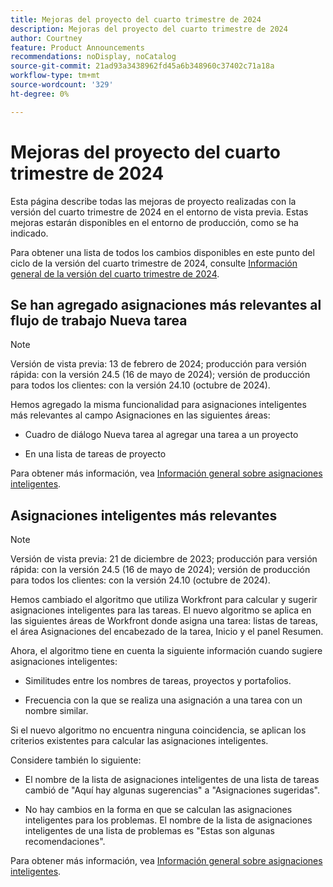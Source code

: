 ```yaml
---
title: Mejoras del proyecto del cuarto trimestre de 2024
description: Mejoras del proyecto del cuarto trimestre de 2024
author: Courtney
feature: Product Announcements
recommendations: noDisplay, noCatalog
source-git-commit: 21ad93a3438962fd45a6b348960c37402c71a18a
workflow-type: tm+mt
source-wordcount: '329'
ht-degree: 0%

---
```


# Mejoras del proyecto del cuarto trimestre de 2024

Esta página describe todas las mejoras de proyecto realizadas con la versión del cuarto trimestre de 2024 en el entorno de vista previa. Estas mejoras estarán disponibles en el entorno de producción, como se ha indicado.

Para obtener una lista de todos los cambios disponibles en este punto del ciclo de la versión del cuarto trimestre de 2024, consulte [Información general de la versión del cuarto trimestre de 2024](/help/quicksilver/product-announcements/product-releases/24-q4-release-activity/24-q4-release-overview.md).

## Se han agregado asignaciones más relevantes al flujo de trabajo Nueva tarea

>[!NOTE]
>
>Versión de vista previa: 13 de febrero de 2024; producción para versión rápida: con la versión 24.5 (16 de mayo de 2024); versión de producción para todos los clientes: con la versión 24.10 (octubre de 2024).

Hemos agregado la misma funcionalidad para asignaciones inteligentes más relevantes al campo Asignaciones en las siguientes áreas:

* Cuadro de diálogo Nueva tarea al agregar una tarea a un proyecto

* En una lista de tareas de proyecto

Para obtener más información, vea [Información general sobre asignaciones inteligentes](/help/quicksilver/manage-work/tasks/assign-tasks/smart-assignments.md).

## Asignaciones inteligentes más relevantes

>[!NOTE]
>
>Versión de vista previa: 21 de diciembre de 2023; producción para versión rápida: con la versión 24.5 (16 de mayo de 2024); versión de producción para todos los clientes: con la versión 24.10 (octubre de 2024).

Hemos cambiado el algoritmo que utiliza Workfront para calcular y sugerir asignaciones inteligentes para las tareas. El nuevo algoritmo se aplica en las siguientes áreas de Workfront donde asigna una tarea: listas de tareas, el área Asignaciones del encabezado de la tarea, Inicio y el panel Resumen.

Ahora, el algoritmo tiene en cuenta la siguiente información cuando sugiere asignaciones inteligentes:

* Similitudes entre los nombres de tareas, proyectos y portafolios.

* Frecuencia con la que se realiza una asignación a una tarea con un nombre similar.

Si el nuevo algoritmo no encuentra ninguna coincidencia, se aplican los criterios existentes para calcular las asignaciones inteligentes.

Considere también lo siguiente:

* El nombre de la lista de asignaciones inteligentes de una lista de tareas cambió de &quot;Aquí hay algunas sugerencias&quot; a &quot;Asignaciones sugeridas&quot;.

* No hay cambios en la forma en que se calculan las asignaciones inteligentes para los problemas. El nombre de la lista de asignaciones inteligentes de una lista de problemas es &quot;Estas son algunas recomendaciones&quot;.

Para obtener más información, vea [Información general sobre asignaciones inteligentes](/help/quicksilver/manage-work/tasks/assign-tasks/smart-assignments.md).
